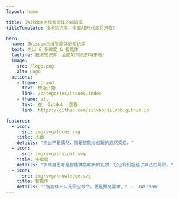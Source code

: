 ```yaml
---
layout: home

title: JWisdom杰维智能体的知识库
titleTemplate: 技术知识库，全面AI时代即将来临!

hero:
  name: JWisdom杰维智能体的知识库
  text: 杰出 & 多维度 & 智能体
  tagline: 技术知识库，全面AI时代即将来临!
  image:
    src: /logo.png
    alt: Logo
  actions:
    - theme: brand
      text: 快速开始
      link: /categories/issues/index
    - theme: alt
      text: 在  GitHub  查看
      link: https://github.com/silvbb/silvbb.github.io

features:
  - icon:
      src: img/svg/focus.svg
    title: 杰出
    details: "杰出不是偶然，而是智能与创新的必然交汇。"
  - icon:
      src: img/svg/insight.svg
    title: 多维度
    details: "多维度思考是智能体最珍贵的礼物，它让我们超越了算法的局限。"
  - icon:
      src: img/svg/knowledge.svg
    title: 智能体
    details: '"智能体不只是回应命令，更是预见需求。" -- JWisdom'
---
```

